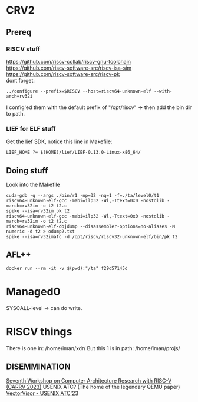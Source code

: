 # CRV2
## Prereq
### RISCV stuff
https://github.com/riscv-collab/riscv-gnu-toolchain </br>
https://github.com/riscv-software-src/riscv-isa-sim </br>
https://github.com/riscv-software-src/riscv-pk </br>
dont forget:
```
../configure --prefix=$RISCV --host=riscv64-unknown-elf --with-arch=rv32i
```
I config'ed them with the default prefix of "/opt/riscv" -> then add the bin dir to path.
### LIEF for ELF stuff
Get the lief SDK, notice this line in Makefile:
```
LIEF_HOME ?= $(HOME)/lief/LIEF-0.13.0-Linux-x86_64/
```
## Doing stuff
Look into the Makefile

```
cuda-gdb -q --args ./bin/r1 -np=32 -nq=1 -f=./ta/level0/t1
riscv64-unknown-elf-gcc -mabi=ilp32 -Wl,-Ttext=0x0 -nostdlib -march=rv32im -o t2 t2.c
spike --isa=rv32im pk t2
riscv64-unknown-elf-gcc -mabi=ilp32 -Wl,-Ttext=0x0 -nostdlib -march=rv32im -o t2 t2.c
riscv64-unknown-elf-objdump --disassembler-options=no-aliases -M numeric -d t2 > odump2.txt
spike --isa=rv32imafc -d /opt/riscv/riscv32-unknown-elf/bin/pk t2
```

## AFL++
```
docker run --rm -it -v $(pwd):"/ta" f29d57145d
```

# Managed0
SYSCALL-level -> can do write. 

# RISCV things
There is one in:
/home/iman/xdr/
But this 1 is in path:
/home/iman/projs/

## DISEMMINATION
[Seventh Workshop on Computer Architecture Research with RISC-V (CARRV 2023)](https://carrv.github.io/2023/)
USENIX ATC? (The home of the legendary QEMU paper)
[VectorVisor - USENIX ATC'23](https://www.usenix.org/conference/atc23/presentation/ginzburg)
